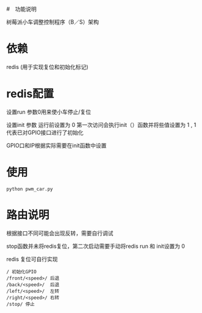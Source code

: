 #　功能说明

树莓派小车调整控制程序（B／S）架构

# 依赖

redis (用于实现复位和初始化标记)

# redis配置

设置run 参数0用来使小车停止/复位

设置init 参数 运行前设置为 0 第一次访问会执行init（）函数并将些值设置为 1 , 1代表已对GPIO接口进行了初始化 

GPIO口和IP根据实际需要在init函数中设置

# 使用
```
python pwm_car.py
```
# 路由说明
根据接口不同可能会出现反转，需要自行调试

stop函数并未将redis复位，第二次启动需要手动将redis run 和 init设置为 0

redis 复位可自行实现
```
/ 初始化GPIO
/front/<speed>/ 后退
/back/<speed>/  后退
/left/<speed>/  左转
/right/<speed>/ 右转
/stop/ 停止
```


